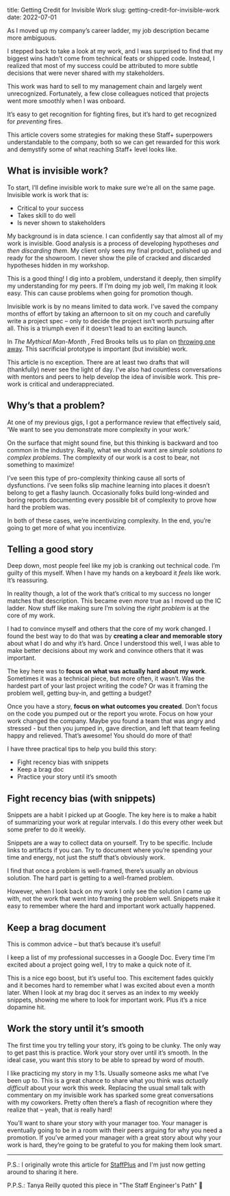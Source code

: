 title: Getting Credit for Invisible Work
slug: getting-credit-for-invisible-work
date: 2022-07-01


As I moved up my company’s career ladder,
my job description became more ambiguous.

I stepped back to take a look at my work, and I was surprised to find that my
biggest wins hadn’t come from technical feats or shipped code. Instead, I
realized that most of my success could be attributed to more subtle decisions
that were never shared with my stakeholders.

This work was hard to sell to my management chain and largely went
unrecognized. Fortunately, a few close colleagues noticed that projects went
more smoothly when I was onboard.

It’s easy to get recognition for fighting fires, but it’s hard to get
recognized for _preventing_ fires.

This article covers some strategies for making these Staff+ superpowers
understandable to the company, both so we can get rewarded for this work and
demystify some of what reaching Staff+ level looks like.

## What is invisible work?

To start, I’ll define invisible work to make sure we’re all on the same page.
Invisible work is work that is:

* Critical to your success
* Takes skill to do well
* Is never shown to stakeholders

My background is in data science. I can confidently say that almost all of my
work is invisible. Good analysis is a process of 
developing hypotheses _and then discarding them_.
My client only sees my final product, polished up and ready
for the showroom. I never show the pile of cracked and discarded hypotheses
hidden in my workshop.

This is a good thing! I dig into a problem, understand it deeply, then simplify
my understanding for my peers. If I’m doing my job well, I’m making it look
easy. This can cause problems when going for promotion though.

Invisible work is by no means limited to data work. I’ve saved the company
months of effort by taking an afternoon to sit on my couch and carefully write
a project spec – only to decide the project isn’t worth pursuing after all.
This is a triumph even if it doesn’t lead to an exciting launch.

In 
_The Mythical Man-Month_ , Fred Brooks tells us to plan on 
[throwing one away](https://en.wikipedia.org/wiki/The_Mythical_Man-Month#The_pilot_system).
This sacrificial prototype is important (but invisible) work.

This article is no exception. There are at least two drafts that will
(thankfully) never see the light of day. I’ve also had countless conversations
with mentors and peers to help develop the idea of invisible work. This
pre-work is critical and underappreciated.

## Why’s that a problem?

At one of my previous gigs, I got a performance review that effectively said,
‘We want to see you demonstrate more complexity in your work.’

On the surface that might sound fine, but this thinking is backward and too
common in the industry. Really, what we should want are 
_simple solutions to complex problems_.
The complexity of our work is a cost to bear, not something to maximize!

I’ve seen this type of pro-complexity thinking cause all sorts of dysfunctions.
I’ve seen folks slip machine learning into places it doesn’t belong to get a
flashy launch. Occasionally folks build long-winded and boring reports
documenting every possible bit of complexity to prove how hard the problem was.

In both of these cases, we’re incentivizing complexity. In the end, you’re
going to get more of what you incentivize.

## Telling a good story

Deep down, most people feel like my job is cranking out technical code. I’m
guilty of this myself. When I have my hands on a keyboard it _feels_ like work.
It’s reassuring.

In reality though, a lot of the work that’s critical to my success no longer
matches that description. This became even _more_ true as I moved up the IC
ladder. Now stuff like making sure I’m solving the _right problem_ is at the
core
of my work.

I had to convince myself and others that the core of my work changed. I found
the best way to do that was by **creating a clear and memorable story** about
what I do and why it’s hard. Once I understood this well, I was able to make
better decisions about my work and convince others that it was important.

The key here was to **focus on what was actually hard about my work**.
Sometimes it was a technical piece, but more often, it wasn’t. Was the hardest
part of your last project writing the code? Or was it framing the problem well,
getting buy-in, and getting a budget?

Once you have a story, **focus on what outcomes you created**. Don’t focus on
the code you pumped out or the report you wrote. Focus on how your work changed
the company. Maybe you found a team that was angry and stressed - but then you
jumped in, gave direction, and left that team feeling happy and relieved.
That’s awesome! You should do more of that!

I have three practical tips to help you build this story:

* Fight recency bias with snippets
* Keep a brag doc
* Practice your story until it’s smooth

## Fight recency bias (with snippets)

Snippets are a habit I picked up at Google. The key here is to make a habit of
summarizing your work at regular intervals. I do this every other week but some
prefer to do it weekly.

Snippets are a way to collect data on yourself. Try to be specific. Include
links to artifacts if you can. Try to document where you’re spending your time
and energy, not just the stuff that’s obviously work.

I find that once a problem is well-framed, there’s usually an obvious solution.
The hard part is getting to a well-framed problem. 

However, when I look back on my work I only see the solution I came up with,
not the work that went into framing the problem well. Snippets make it easy to
remember where the hard and important work actually happened.

## Keep a brag document

This is common advice – but that’s because it’s useful!

I keep a list of my professional successes in a Google Doc. Every time I’m
excited about a project going well, I try to make a quick note of it.

This is a nice ego boost, but it’s useful too. This excitement fades quickly
and it becomes hard to remember what I was excited about even a month later.
When I look at my brag doc it serves as an index to my weekly snippets, showing
me where to look for important work. Plus it’s a nice dopamine hit.

## Work the story until it’s smooth

The first time you try telling your story, it’s going to be clunky. The only
way to get past this is practice. Work your story over until it’s smooth. In
the ideal case, you want this story to be able to spread by word of mouth.

I like practicing my story in my 1:1s. Usually someone asks me what I’ve been
up to. This is a great chance to share what you think was _actually difficult_
about your work this week. Replacing the usual small talk with commentary on my
invisible work has sparked some great conversations with my coworkers. Pretty
often there’s a flash of recognition where they realize that – yeah, that _is_
really hard!

You’ll want to share your story with your manager too. Your manager is
eventually going to be in a room with their peers arguing for why you need a
promotion. If you’ve armed your manager with a great story about why your work
is hard, they’re going to be grateful to you for making them look smart.

---

P.S.:
I originally wrote this article for
[StaffPlus](https://leaddev.com/staffplus/getting-credit-invisible-work-staff-level)
and I'm just now getting around to sharing it here.

P.P.S.:
Tanya Reilly quoted this piece in "The Staff Engineer's Path" 🎉

